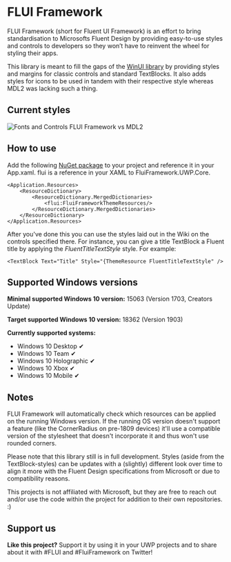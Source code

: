# FLUI Framework
FLUI Framework (short for Fluent UI Framework) is an effort to bring standardisation to Microsofts Fluent Design by providing easy-to-use styles and controls to developers so they won’t have to reinvent the wheel for styling their apps. 

This library is meant to fill the gaps of the [WinUI library](https://github.com/Microsoft/microsoft-ui-xaml) by providing styles and margins for classic controls and standard TextBlocks. It also adds styles for icons to be used in tandem with their respective style whereas MDL2 was lacking such a thing. 

## Current styles
![Fonts and Controls FLUI Framework vs MDL2](https://raw.githubusercontent.com/Team-FLUI/FluiFramework/master/.github/Assets/Readme/FontsControls-2019-6-24.png)

## How to use
Add the following [NuGet package](https://www.nuget.org/packages/FluiFramework.UWP) to your project and reference it in your App.xaml. flui is a reference in your XAML to FluiFramework.UWP.Core.

    <Application.Resources>
        <ResourceDictionary>
            <ResourceDictionary.MergedDictionaries>
                <flui:FluiFrameworkThemeResources/>
            </ResourceDictionary.MergedDictionaries>
        </ResourceDictionary>
    </Application.Resources>

After you've done this you can use the styles laid out in the Wiki on the controls specified there. For instance, you can give a title TextBlock a Fluent title by applying the *FluentTitleTextStyle* style. For example:

`<TextBlock Text="Title" Style="{ThemeResource FluentTitleTextStyle" />`

## Supported Windows versions
**Minimal supported Windows 10 version:** 15063 (Version 1703, Creators Update)

**Target supported Windows 10 version:** 18362 (Version 1903)

**Currently supported systems:**

* Windows 10 Desktop ✔
* Windows 10 Team ✔
* Windows 10 Holographic ✔
* Windows 10 Xbox ✔
* Windows 10 Mobile ✔


## Notes
FLUI Framework will automatically check which resources can be applied on the running Windows version. If the running OS version doesn't support a feature (like the CornerRadius on pre-1809 devices) it'll use a compatible version of the stylesheet that doesn't incorporate it and thus won't use rounded corners.

Please note that this library still is in full development. Styles (aside from the TextBlock-styles) can be updates with a (slightly) different look over time to align it more with the Fluent Design specifications from Microsoft or due to compatibility reasons.

This projects is not affiliated with Microsoft, but they are free to reach out and/or use the code within the project for addition to their own repositories. :)

## Support us
**Like this project?** Support it by using it in your UWP projects and to share about it with #FLUI and #FluiFramework on Twitter!
